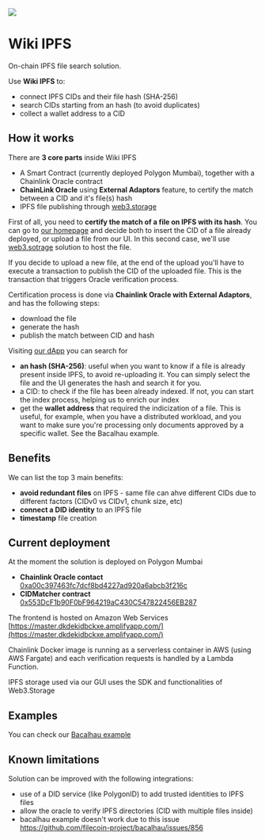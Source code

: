<img src="https://user-images.githubusercontent.com/12898752/202745200-345f72bb-1985-494f-a994-26621fb7826a.png"/>

# Wiki IPFS

On-chain IPFS file search solution. 

Use **Wiki IPFS** to:
* connect IPFS CIDs and their file hash (SHA-256)
* search CIDs starting from an hash (to avoid duplicates)
* collect a wallet address to a CID

## How it works

There are **3 core parts** inside Wiki IPFS
* A Smart Contract (currently deployed Polygon Mumbai), together with a Chainlink Oracle contract
* **ChainLink Oracle** using **External Adaptors** feature, to certify the match between a CID and it's file(s) hash
* IPFS file publishing through [web3.storage](https://web3.storage/)

First of all, you need to **certify the match of a file on IPFS with its hash**. 
You can go to [our homepage](https://master.dkdekidbckxe.amplifyapp.com/) and decide both to insert the CID of a file already deployed, 
or upload a file from our UI. In this second case, we'll use [web3.sotrage](https://web3.storage/) solution to host the file. 

If you decide to upload a new file, at the end of the upload you'll have to execute a transaction to publish 
the CID of the uploaded file. This is the transaction that triggers Oracle verification process.

Certification process is done via **Chainlink Oracle with External Adaptors**, and has the following steps:
* download the file
* generate the hash
* publish the match between CID and hash

Visiting [our dApp](https://master.dkdekidbckxe.amplifyapp.com/) you can search for
* **an hash (SHA-256)**: useful when you want to know if a file is already present inside IPFS, to avoid re-uploading it. You can simply select the file and the UI generates the hash and search it for you.
* a CID: to check if the file has been already indexed. If not, you can start the index process, helping us to enrich our index
* get the **wallet address** that required the indicization of a file. This is useful, for example, when you have a distributed workload, 
and you want to make sure you're processing only documents approved by a specific wallet. See the Bacalhau example.

## Benefits

We can list the top 3 main benefits:
* **avoid redundant files** on IPFS - same file can ahve different CIDs due to different factors (CIDv0 vs CIDv1, chunk size, etc)
* **connect a DID identity** to an IPFS file
* **timestamp** file creation

## Current deployment

At the moment the solution is deployed on Polygon Mumbai

* **Chainlink Oracle contact** [0xa00c397463fc7dcf8bd4227ad920a6abcb3f216c](https://mumbai.polygonscan.com/address/0xa00c397463fc7dcf8bd4227ad920a6abcb3f216c)
* **CIDMatcher contract** [0x553DcF1b90F0bF964219aC430C547822456EB287](https://mumbai.polygonscan.com/address/0x553DcF1b90F0bF964219aC430C547822456EB287)

The frontend is hosted on Amazon Web Services [https://master.dkdekidbckxe.amplifyapp.com/](https://master.dkdekidbckxe.amplifyapp.com/)

Chainlink Docker image is running as a serverless container in AWS (using AWS Fargate) and each verification requests is handled by a Lambda Function.

IPFS storage used via our GUI uses the SDK and functionalities of Web3.Storage

## Examples

You can check our [Bacalhau example](https://github.com/fedecastelli/wiki-ipfs/tree/master/bacalhau)

## Known limitations

Solution can be improved with the following integrations:
* use of a DID service (like PolygonID) to add trusted identities to IPFS files
* allow the oracle to verify IPFS directories (CID with multiple files inside)
* bacalhau example doesn't work due to this issue https://github.com/filecoin-project/bacalhau/issues/856


